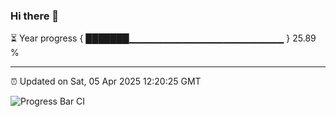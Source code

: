 ### Hi there 👋

⏳ Year progress { ███████▁▁▁▁▁▁▁▁▁▁▁▁▁▁▁▁▁▁▁▁▁▁▁ } 25.89 %

---

⏰ Updated on Sat, 05 Apr 2025 12:20:25 GMT

![Progress Bar CI](https://github.com/code-lakshay/GitHub-Actions-Demo/workflows/Progress%20Bar%20CI/badge.svg)
